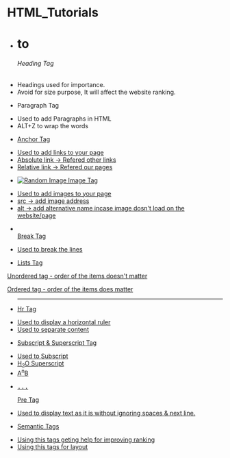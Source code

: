 # HTML_Tutorials

* <h1> to <h6> Heading Tag 
- Headings used for importance.
- Avoid for size purpose, It will affect the website ranking.

* <p></p> Paragraph Tag
- Used to add Paragraphs in HTML
- ALT+Z to wrap the words

* <a href="Link"> Anchor Tag
- Used to add links to your page
- Absolute link -> Refered other links
- Relative link -> Refered our pages

* <img src="/image.png" alt="Random Image"> Image Tag
- Used to add images to your page
- src -> add image address
- alt -> add alternative name incase image dosn't load on the website/page

* </br> Break Tag
- Used to break the lines

* Lists Tag
<ul></ul>Unordered tag 
- order of the items doesn't matter
<ol></ol>Ordered tag 
- order of the items does matter

* <hr> Hr Tag
- Used to display a horizontal ruler
- Used to separate content

* Subscript & Superscript Tag
- Used to 
Subscript
- H<sub>2</sub>O
Superscript
- A<sup>n</sup>B

* <pre>...</pre>Pre Tag
- Used to display text as it is without ignoring spaces & next line.

* Semantic Tags
- Using this tags geting help for improving ranking
- Using this tags for layout
<header>
<main>
<footer>